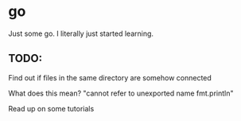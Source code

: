 # go
Just some go. I literally just started learning.

## TODO:
Find out if files in the same directory are somehow connected

What does this mean? "cannot refer to unexported name fmt.println"

Read up on some tutorials

